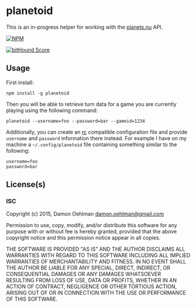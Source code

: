 # planetoid

This is an in-progress helper for working with the [planets.nu](http://planets.nu)
API.


[![NPM](https://nodei.co/npm/planetoid.png)](https://nodei.co/npm/planetoid/)

[![bitHound Score](https://www.bithound.io/github/DamonOehlman/planetoid/badges/score.svg)](https://www.bithound.io/github/DamonOehlman/planetoid) 

## Usage

First install:

```
npm install -g planetoid
```

Then you will be able to retrieve turn data for a game you are currently playing
using the following command:

```
planetoid --username=foo --password=bar --gameid=1234
```

Additionally, you can create an [rc](https://github.com/dominictarr/rc) compatible
configuration file and provide `username` and `password` information there instead.
For example I have on my machine a `~/.config/planetoid` file containing something
similar to the following:

```
username=foo
password=bar
```

## License(s)

### ISC

Copyright (c) 2015, Damon Oehlman <damon.oehlman@gmail.com>

Permission to use, copy, modify, and/or distribute this software for any
purpose with or without fee is hereby granted, provided that the above
copyright notice and this permission notice appear in all copies.

THE SOFTWARE IS PROVIDED "AS IS" AND THE AUTHOR DISCLAIMS ALL WARRANTIES WITH
REGARD TO THIS SOFTWARE INCLUDING ALL IMPLIED WARRANTIES OF MERCHANTABILITY
AND FITNESS. IN NO EVENT SHALL THE AUTHOR BE LIABLE FOR ANY SPECIAL, DIRECT,
INDIRECT, OR CONSEQUENTIAL DAMAGES OR ANY DAMAGES WHATSOEVER RESULTING FROM
LOSS OF USE, DATA OR PROFITS, WHETHER IN AN ACTION OF CONTRACT, NEGLIGENCE OR
OTHER TORTIOUS ACTION, ARISING OUT OF OR IN CONNECTION WITH THE USE OR
PERFORMANCE OF THIS SOFTWARE.

